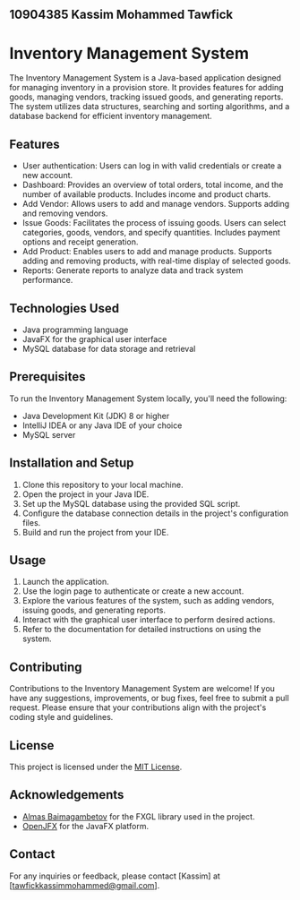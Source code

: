 ## 10904385   Kassim Mohammed Tawfick 

# Inventory Management System

The Inventory Management System is a Java-based application designed for managing inventory in a provision store. It provides features for adding goods, managing vendors, tracking issued goods, and generating reports. The system utilizes data structures, searching and sorting algorithms, and a database backend for efficient inventory management.

## Features

- User authentication: Users can log in with valid credentials or create a new account.
- Dashboard: Provides an overview of total orders, total income, and the number of available products. Includes income and product charts.
- Add Vendor: Allows users to add and manage vendors. Supports adding and removing vendors.
- Issue Goods: Facilitates the process of issuing goods. Users can select categories, goods, vendors, and specify quantities. Includes payment options and receipt generation.
- Add Product: Enables users to add and manage products. Supports adding and removing products, with real-time display of selected goods.
- Reports: Generate reports to analyze data and track system performance.

## Technologies Used

- Java programming language
- JavaFX for the graphical user interface
- MySQL database for data storage and retrieval

## Prerequisites

To run the Inventory Management System locally, you'll need the following:

- Java Development Kit (JDK) 8 or higher
- IntelliJ IDEA or any Java IDE of your choice
- MySQL server

## Installation and Setup

1. Clone this repository to your local machine.
2. Open the project in your Java IDE.
3. Set up the MySQL database using the provided SQL script.
4. Configure the database connection details in the project's configuration files.
5. Build and run the project from your IDE.

## Usage

1. Launch the application.
2. Use the login page to authenticate or create a new account.
3. Explore the various features of the system, such as adding vendors, issuing goods, and generating reports.
4. Interact with the graphical user interface to perform desired actions.
5. Refer to the documentation for detailed instructions on using the system.

## Contributing

Contributions to the Inventory Management System are welcome! If you have any suggestions, improvements, or bug fixes, feel free to submit a pull request. Please ensure that your contributions align with the project's coding style and guidelines.

## License

This project is licensed under the [MIT License](LICENSE).

## Acknowledgements

- [Almas Baimagambetov](https://github.com/AlmasB) for the FXGL library used in the project.
- [OpenJFX](https://openjfx.io/) for the JavaFX platform.

## Contact

For any inquiries or feedback, please contact [Kassim] at [tawfickkassimmohammed@gmail.com].

